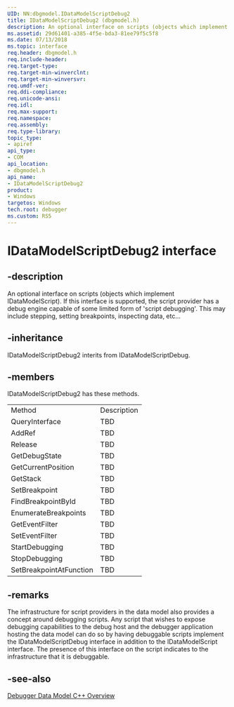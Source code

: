 ```yaml
---
UID: NN:dbgmodel.IDataModelScriptDebug2
title: IDataModelScriptDebug2 (dbgmodel.h)
description: An optional interface on scripts (objects which implement IDataModelScript).
ms.assetid: 29d61401-a385-4f5e-bda3-81ee79f5c5f8
ms.date: 07/13/2018
ms.topic: interface
req.header: dbgmodel.h
req.include-header:
req.target-type:
req.target-min-winverclnt:
req.target-min-winversvr:
req.umdf-ver:
req.ddi-compliance:
req.unicode-ansi:
req.idl:
req.max-support:
req.namespace:
req.assembly:
req.type-library: 
topic_type: 
- apiref
api_type: 
- COM
api_location: 
- dbgmodel.h
api_name: 
- IDataModelScriptDebug2
product:
- Windows
targetos: Windows
tech.root: debugger
ms.custom: RS5
---
```


# IDataModelScriptDebug2 interface

## -description

An optional interface on scripts (objects which implement IDataModelScript).  If this interface is supported, the script provider has a debug engine capable of some limited form of 'script debugging'.  This may include stepping, setting breakpoints, inspecting data, etc...


## -inheritance
IDataModelScriptDebug2 interits from IDataModelScriptDebug. 
## -members

<p>IDataModelScriptDebug2 has these methods.</p>
<table>
	<tr>
		<td>Method</td>
		<td>Description</td>
	</tr>
	<tr>
		<td>QueryInterface</td>
		<td>TBD</td>
	</tr>
	<tr>
		<td>AddRef</td>
		<td>TBD</td>
	</tr>
	<tr>
		<td>Release</td>
		<td>TBD</td>
	</tr>
	<tr>
		<td>GetDebugState</td>
		<td>TBD</td>
	</tr>
	<tr>
		<td>GetCurrentPosition</td>
		<td>TBD</td>
	</tr>
	<tr>
		<td>GetStack</td>
		<td>TBD</td>
	</tr>
	<tr>
		<td>SetBreakpoint</td>
		<td>TBD</td>
	</tr>
	<tr>
		<td>FindBreakpointById</td>
		<td>TBD</td>
	</tr>
	<tr>
		<td>EnumerateBreakpoints</td>
		<td>TBD</td>
	</tr>
	<tr>
		<td>GetEventFilter</td>
		<td>TBD</td>
	</tr>
	<tr>
		<td>SetEventFilter</td>
		<td>TBD</td>
	</tr>
	<tr>
		<td>StartDebugging</td>
		<td>TBD</td>
	</tr>
	<tr>
		<td>StopDebugging</td>
		<td>TBD</td>
	</tr>
	<tr>
		<td>SetBreakpointAtFunction</td>
		<td>TBD</td>
	</tr>
</table>

## -remarks

The infrastructure for script providers in the data model also provides a concept around debugging scripts. Any script that wishes to expose debugging capabilities to the debug host and the debugger application hosting the data model can do so by having debuggable scripts implement the IDataModelScriptDebug interface in addition to the IDataModelScript interface. The presence of this interface on the script indicates to the infrastructure that it is debuggable. 

## -see-also

[Debugger Data Model C++ Overview](https://docs.microsoft.com/windows-hardware/drivers/debugger/data-model-cpp-overview)
